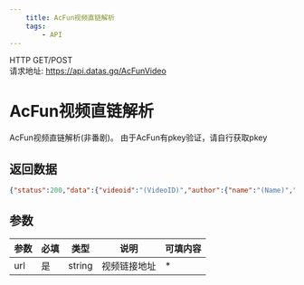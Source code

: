 ```yaml
---
    title: AcFun视频直链解析
    tags:
        - API
---
```

<span class="http">HTTP GET/POST</span>  
请求地址: https://api.datas.gq/AcFunVideo

# AcFun视频直链解析
AcFun视频直链解析(非番剧)。
由于AcFun有pkey验证，请自行获取pkey

## 返回数据
```json
{"status":200,"data":{"videoid":"(VideoID)","author":{"name":"(Name)","id":"(ID)"},"videourl":"(Url)?pkey=(pkey)"}}
```

## 参数
| 参数 | 必填 | 类型 | 说明 | 可填内容 |
| --- | --- | --- | --- | --- |
| url | 是 | string | 视频链接地址 | * |

<script async src="https://pagead2.googlesyndication.com/pagead/js/adsbygoogle.js?client=ca-pub-3270219743311431" crossorigin="anonymous"></script>